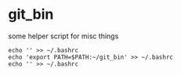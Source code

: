 git_bin
=======

some helper script for misc things

```
echo '' >> ~/.bashrc
echo 'export PATH=$PATH:~/git_bin' >> ~/.bashrc
echo '' >> ~/.bashrc
```
